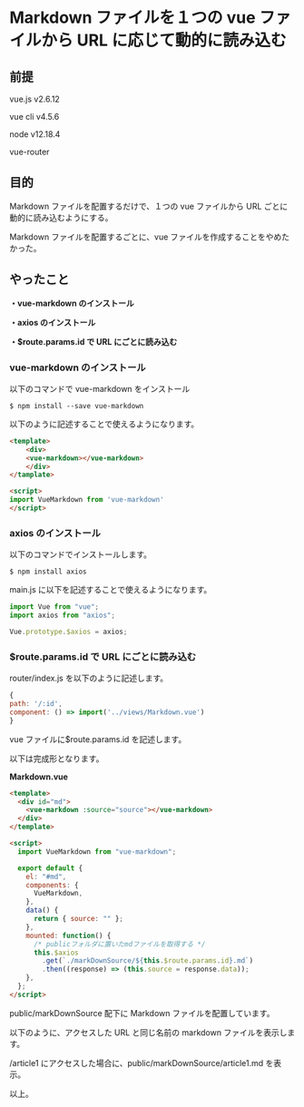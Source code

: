 # Markdown ファイルを１つの vue ファイルから URL に応じて動的に読み込む

## 前提

vue.js v2.6.12

vue cli v4.5.6

node v12.18.4

vue-router

## 目的

Markdown ファイルを配置するだけで、１つの vue ファイルから URL ごとに動的に読み込むようにする。

Markdown ファイルを配置するごとに、vue ファイルを作成することをやめたかった。

## やったこと

**・vue-markdown のインストール**

**・axios のインストール**

**・\$route.params.id で URL にごとに読み込む**

### vue-markdown のインストール

以下のコマンドで vue-markdown をインストール

```
$ npm install --save vue-markdown
```

以下のように記述することで使えるようになります。

```html
<template>
    <div>
    <vue-markdown></vue-markdown>
    </div>
</tamplate>

<script>
import VueMarkdown from 'vue-markdown'
</script>
```

### axios のインストール

以下のコマンドでインストールします。

```
$ npm install axios
```

main.js に以下を記述することで使えるようになります。

```javascript
import Vue from "vue";
import axios from "axios";

Vue.prototype.$axios = axios;
```

### \$route.params.id で URL にごとに読み込む

router/index.js を以下のように記述します。

```javascript
{
path: '/:id',
component: () => import('../views/Markdown.vue')
}
```

vue ファイルに\$route.params.id を記述します。

以下は完成形となります。

**Markdown.vue**

```html
<template>
  <div id="md">
    <vue-markdown :source="source"></vue-markdown>
  </div>
</template>

<script>
  import VueMarkdown from "vue-markdown";

  export default {
    el: "#md",
    components: {
      VueMarkdown,
    },
    data() {
      return { source: "" };
    },
    mounted: function() {
      /* publicフォルダに置いたmdファイルを取得する */
      this.$axios
        .get(`./markDownSource/${this.$route.params.id}.md`)
        .then((response) => (this.source = response.data));
    },
  };
</script>
```

public/markDownSource 配下に Markdown ファイルを配置しています。

以下のように、アクセスした URL と同じ名前の markdown ファイルを表示します。

/article1 にアクセスした場合に、public/markDownSource/article1.md を表示。

以上。
